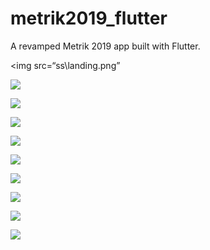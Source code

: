 # metrik2019_flutter

A revamped Metrik 2019 app built with Flutter.

<img
src=“ss\landing.png”
>

<img
src=“https://raw.githubusercontent.com/fauzanafism/metrik2019_flutter/master/ss/login.png”
/>

<img
src=“https://raw.githubusercontent.com/fauzanafism/metrik2019_flutter/master/ss/login_failed.png”
/>

<img
src=“https://raw.githubusercontent.com/fauzanafism/metrik2019_flutter/master/ss/home.png”
/>

<img
src=“https://raw.githubusercontent.com/fauzanafism/metrik2019_flutter/master/ss/guidance.png”
/>

<img
src=“https://raw.githubusercontent.com/fauzanafism/metrik2019_flutter/master/ss/soal.png”
/>

<img
src=“https://raw.githubusercontent.com/fauzanafism/metrik2019_flutter/master/ss/answer_dialog.png”
/>

<img
src=“https://raw.githubusercontent.com/fauzanafism/metrik2019_flutter/master/ss/skip_dialog.png”
/>

<img
src=“https://raw.githubusercontent.com/fauzanafism/metrik2019_flutter/master/ss/finish.png”
/>

<img
src=“https://raw.githubusercontent.com/fauzanafism/metrik2019_flutter/master/ss/list_answer.png”
/>
